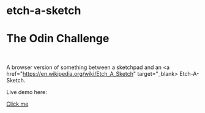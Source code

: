 # etch-a-sketch
<h1> The Odin Challenge </h1>
<br>

A browser version of something between a sketchpad and an <a href="https://en.wikipedia.org/wiki/Etch_A_Sketch" target="_blank> Etch-A-Sketch. </a>

<p> Live demo here: </p> <a href="https://starjunxbt.github.io/etch-a-sketch/" target="_blank">Click me</a>
